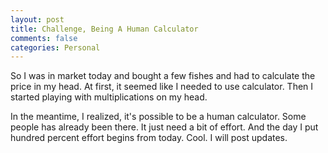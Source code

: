```yaml
---
layout: post
title: Challenge, Being A Human Calculator
comments: false
categories: Personal
---
```


So I was in market today and bought a few fishes and had to calculate the price in my head. At first, it seemed like I needed to use calculator. Then I started playing with multiplications on my head.

In the meantime, I realized, it's possible to be a human calculator. Some people has already been there. It just need a bit of effort. And the day I put hundred percent effort begins from today. Cool. I will post updates. 